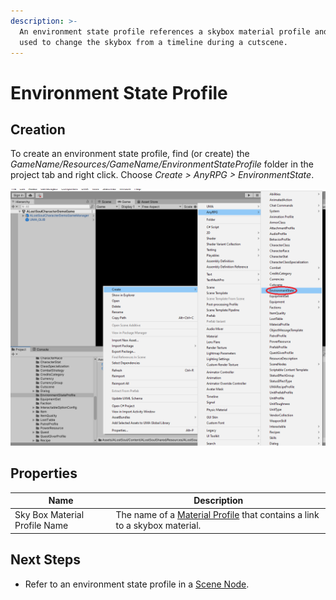 ```yaml
---
description: >-
  An environment state profile references a skybox material profile and can be
  used to change the skybox from a timeline during a cutscene.
---
```


# Environment State Profile

## Creation

To create an environment state profile, find (or create) the _GameName/Resources/GameName/EnvironmentStateProfile_ folder in the project tab and right click.  Choose _Create > AnyRPG > EnvironmentState_.

![](<../.gitbook/assets/image (129).png>)

## Properties

| Name                          | Description                                                                                      |
| ----------------------------- | ------------------------------------------------------------------------------------------------ |
| Sky Box Material Profile Name | The name of a [Material Profile](material-profile.md) that contains a link to a skybox material. |

## Next Steps

* Refer to an environment state profile in a [Scene Node](scene-node.md).
